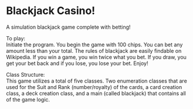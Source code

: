 # Blackjack Casino!
A simulation blackjack game complete with betting!

To play:  
  Initiate the program.
  You begin the game with 100 chips. You can bet any amount less than your total.
  The rules of blackjack are easily findable on Wikipedia. If you win a game, you win twice what you bet. If you draw, you get your bet back and if you lose, you lose your bet. Enjoy!

Class Structure:  
This game utilizes a total of five classes. Two enumeration classes that are used for the Suit and Rank (number/royalty) of the cards, a card creation class, a deck creation class, and a main (called blackjack) that contains all of the game logic. 
